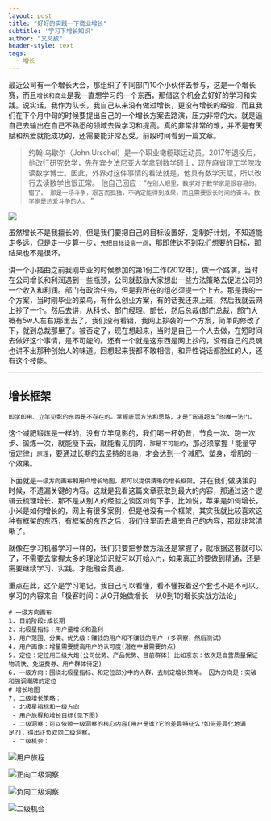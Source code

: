 ```yaml
---
layout: post
title: "好好的实践一下商业增长"
subtitle: '学习下增长知识'
author: "叉叉敌"
header-style: text
tags:
  - 增长
---
```


最近公司有一个增长大会，那组织了不同部门10个小伙伴去参与，这是一个增长赛，而且`增长和商业`是我一直想学习的一个东西，那借这个机会去好好的学习和实践。说实话，我作为队长，我自己从来没有做过增长，更没有增长的经验，而且我们在下个月中旬的时候要提出自己的一个增长方案去路演，压力非常的大。就是逼自己去输出在自己不熟悉的领域去做学习和提高。真的非常非常的难，并不是有天赋和热爱就能成功的，还需要能非常忍受。前段时间看到一篇文章。

>约翰·乌歇尔（John Urschel）是一个职业橄榄球运动员。2017年退役后，他改行研究数学，先在宾夕法尼亚大学拿到数学硕士，现在麻省理工学院攻读数学博士。因此，外界对这件事情的看法就是，他具有数学天赋，所以改行去读数学也很正常。
>他自己回应：“`在别人眼里，数学对于数学家是很容易的。错了， 那是一场斗争，艰苦而孤独，不确定能得到成果，而且需要很长时间的奋斗。数学家是热爱斗争的人。` ”

![](https://gitee.com/chasays/mdPic/raw/master/uPic/FVDBuU.png)


虽然增长不是我擅长的，但是我们要把自己的目标设置好，定制好计划，不知道能走多远，但是走一步算一步，`先把目标设高一点`，那即使达不到我们想要的目标，那结果也不是很坏。

讲一个小插曲之前我刚毕业的时候参加的第1份工作(2012年)，做一个路演，当时在公司增长和利润遇到一些瓶颈，公司就鼓励大家想出一些方法策略去促进公司的一个收入和利润。部门有政治任务，但是我所在的组必须提一个上去。那是我的一个方案，当时刚毕业的菜鸟，有什么创业方案，有的话我还来上班，然后我就去网上抄了一个。然后去讲，从科长、部门经理、部长，然后总裁(部门总裁，部门大概有5w人左右)那里去了，我们没有看错，我网上抄袭的一个方案，简单的修改了下，就到总裁那里了。被否定了，现在想起来，当时是自己一个人去做，在短时间去做好这个事情，是不可能的。还有一个就是这东西是网上抄的，没有自己的灵魂也讲不出那种创始人的味道。回想起来我都不敢相信，和异性说话都脸红的人，还有这个技能。


---

## 增长框架


`即学即用、立竿见影的东西是不存在的。掌握底层方法和思路，才是“弯道超车”的唯一法门。`


这个减肥锻炼是一样的，没有立竿见影的，我们喝一杯奶昔，节食一次、跑一次步、锻炼一次，就能瘦下去，就能看见肌肉，`那是不可能的`，那必须掌握「能量守恒定律」`原理`，要通过长期的去坚持的`思路`，才会达到一个减肥、塑身，增肌的一个效果。



下面就是`一级方向画布和用户增长地图，那可以提供清晰的增长框架`。并在我们做决策的时候，不遗漏关键的内容。这就是我看这篇文章获取到最大的内容，那通过这个逻辑去梳理增长，那不是从别人的经验之谈区如何下手，比如说，苹果是如何增长，小米是如何增长的，网上有很多案例，但是他没有一个框架，其实我就比较喜欢这种有框架的东西，有框架的东西之后，我们往里面去填充自己的内容，那就非常清晰了。


就像在学习机器学习一样的，我们只要把参数方法还是掌握了，就根据这套就可以了，不需要去掌握太多的理论知识就可以开始`入门`，如果真正的要做到精通，还是需要继续学习、实践。才能融会贯通。


重点在此，这个是学习笔记，我自己可以看懂，看不懂按着这个套也不是不可以。
学习的内容来自「极客时间：从O开始做增长 - 从0到1的增长实战方法论」

```
# 一级方向画布
1. 目前阶段:成长期
2. 北极星指标：用户量增长和盈利
3. 用户范围、分类、优先级：赚钱的用户和不赚钱的用户 (多洞察，然后测试)
4. 用户画像：增量需要提高用户的认可度(潜在中最需要的点)
5. 定位：定位用三级大炮(公司优势、产品优势、目前群体) 比如京东：依次是自营质量保证物流快、免运费券、用户群体待定)
6. 一级方向：围绕北极星指标、和定位部分中的人群，去制定增长策略。 因为方向是：突破和强调潮牌的定位
# 增长地图
7. 二级增长策略：
 - 北极星指标和一级方向
 - 用户旅程和增长目标(见下图)
 - 二级洞察：可以依赖一级洞察的核心内容(用户是谁?它的差异特征么?如何差异化地满足?)，得出正负双向二级洞察。
 - 二级机会：
```

![用户旅程](https://gitee.com/chasays/mdPic/raw/master/uPic/qAOM9A.png)

![正向二级洞察](https://gitee.com/chasays/mdPic/raw/master/uPic/0QX7yd.png)


![负向二级洞察](https://gitee.com/chasays/mdPic/raw/master/uPic/6Tp899.png)


![二级机会](https://gitee.com/chasays/mdPic/raw/master/uPic/d4yzed.png)




